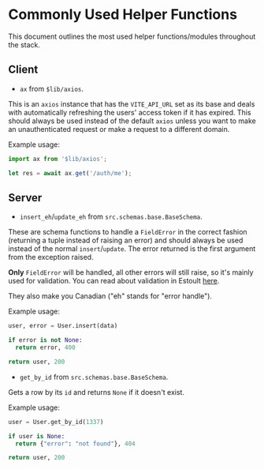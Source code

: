 # Commonly Used Helper Functions

This document outlines the most used helper functions/modules throughout the stack.

## Client

- `ax` from `$lib/axios`.

This is an `axios` instance that has the `VITE_API_URL` set as its base and deals with automatically refreshing the users' access token if it has expired. This should always be used instead of the default `axios` unless you want to make an unauthenticated request or make a request to a different domain.

Example usage:

```javascript
import ax from '$lib/axios';

let res = await ax.get('/auth/me');
```

## Server

- `insert_eh`/`update_eh` from `src.schemas.base.BaseSchema`.

These are schema functions to handle a `FieldError` in the correct fashion (returning a tuple instead of raising an error) and should always be used instead of the normal `insert`/`update`. The error returned is the first argument from the exception raised.

**Only** `FieldError` will be handled, all other errors will still raise, so it's mainly used for validation. You can read about validation in Estoult [here](https://estoult.readthedocs.io/en/latest/how_tos.html#validation).

They also make you Canadian ("eh" stands for "error handle").

Example usage:

```python
user, error = User.insert(data)

if error is not None:
  return error, 400

return user, 200
```

- `get_by_id` from `src.schemas.base.BaseSchema`.

Gets a row by its `id` and returns `None` if it doesn't exist.

Example usage:

```python
user = User.get_by_id(1337)

if user is None:
  return {"error": "not found"}, 404

return user, 200
```
